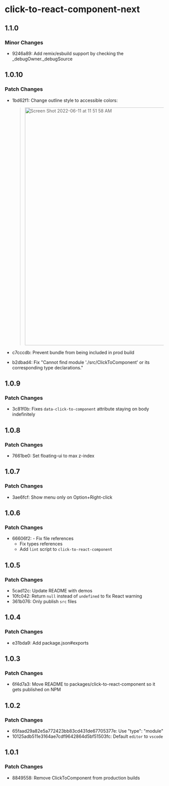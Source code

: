 # click-to-react-component-next

## 1.1.0

### Minor Changes

- 9246a89: Add remix/esbuild support by checking the \_debugOwner.\_debugSource

## 1.0.10

### Patch Changes

- 1bd62f1: Change outline style to accessible colors:

  > <img width="751" alt="Screen Shot 2022-06-11 at 11 51 58 AM" src="https://user-images.githubusercontent.com/15182/173197193-dd831818-1fc9-403f-8f0b-9b5bae55f8db.png">

- c7cccdb: Prevent bundle from being included in prod build
- b2dbad4: Fix "Cannot find module './src/ClickToComponent' or its corresponding type declarations."

## 1.0.9

### Patch Changes

- 3c81f0b: Fixes `data-click-to-component` attribute staying on body indefinitely

## 1.0.8

### Patch Changes

- 7661be0: Set floating-ui to max z-index

## 1.0.7

### Patch Changes

- 3ae6fcf: Show menu only on Option+Right-click

## 1.0.6

### Patch Changes

- 66606f2: - Fix file references
  - Fix types references
  - Add `lint` script to `click-to-react-component`

## 1.0.5

### Patch Changes

- 5cad12c: Update README with demos
- 10fc042: Return `null` instead of `undefined` to fix React warning
- 361b076: Only publish `src` files

## 1.0.4

### Patch Changes

- e31bda9: Add package.json#exports

## 1.0.3

### Patch Changes

- 6f4d7a3: Move README to packages/click-to-react-component so it gets published on NPM

## 1.0.2

### Patch Changes

- 65faad29a82e5a772423bb83cd431de67705377e: Use "type": "module"
- 10125adb511e3164ae7cdf9642864d5bf51503fc: Default `editor` to `vscode`

## 1.0.1

### Patch Changes

- 8849558: Remove ClickToComponent from production builds
